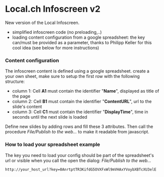 Local.ch Infoscreen v2
==================

New version of the Local Infoscreen.

- simplified infoscreen code (no preloading,..)
- loading content configuration from a google spreadsheet: the key can/must be provided as a parameter, thanks to Philipp Keller for this cool idea (see below for more instructions)

### Content configuration ###

The infoscreen content is defined using a google spreadsheet. create a your own sheet, make sure to setup the first row with the following structure:
- column 1: Cell **A1** must contain the identifier "**Name**", displayed as title of the page
- column 2: Cell **B1** must contain the identifier "**ContentURL**", url to the slide's content
- column 3: Cell **C1** must contain the identifier "**DisplayTime**", time in seconds until the next slide is loaded

Define new slides by adding rows and fill these 3 attributes. Then call the procedure *File/Publish to the web...* to make it readable from javascript.

### How to load your spreadsheet example ###

The key you need to load your config should be part of the spreadsheet's url or visible when you call the open the dialog: *File/Publish to the web...* 

<code>http://your_host_url?key=0AnrtptTR3KifdG5OVXFxWl9mVHAxYVoybXBTcXU3elE<code>

